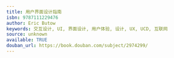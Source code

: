 ```yaml
---
title: 用户界面设计指南
isbn: 9787111229476
author: Eric Butow
keywords: 交互设计, UI, 界面设计, 用户体验, 设计, UX, UCD, 互联网
source: unknown
available: TRUE
douban_url: https://book.douban.com/subject/2974299/
---
```


